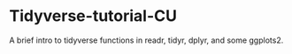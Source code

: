 # Tidyverse-tutorial-CU
A brief intro to tidyverse functions in readr, tidyr, dplyr, and some ggplots2.
